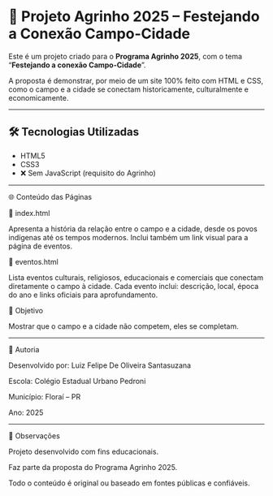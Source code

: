 # 🌾 Projeto Agrinho 2025 – Festejando a Conexão Campo-Cidade

Este é um projeto criado para o **Programa Agrinho 2025**, com o tema “**Festejando a conexão Campo-Cidade**”.  

A proposta é demonstrar, por meio de um site 100% feito com HTML e CSS, como o campo e a cidade se conectam historicamente, culturalmente e economicamente.

---

## 🛠 Tecnologias Utilizadas

- HTML5  
- CSS3  
- ❌ Sem JavaScript (requisito do Agrinho)

---





🌐 Conteúdo das Páginas

🏡 index.html

Apresenta a história da relação entre o campo e a cidade, desde os povos indígenas até os tempos modernos.
Inclui também um link visual para a página de eventos.

🎉 eventos.html

Lista eventos culturais, religiosos, educacionais e comerciais que conectam diretamente o campo à cidade.
Cada evento inclui: descrição, local, época do ano e links oficiais para aprofundamento.

📌 Objetivo

Mostrar que o campo e a cidade não competem, eles se completam.

---


👤 Autoria

Desenvolvido por: Luiz Felipe De Oliveira Santasuzana

Escola: Colégio Estadual Urbano Pedroni

Município: Floraí – PR

Ano: 2025

---


📎 Observações

Projeto desenvolvido com fins educacionais.

Faz parte da proposta do Programa Agrinho 2025.

Todo o conteúdo é original ou baseado em fontes públicas e confiáveis.
